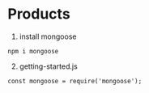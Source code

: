 # Products

1. install mongoose
```
npm i mongoose
```

2. getting-started.js
```
const mongoose = require('mongoose');
```

